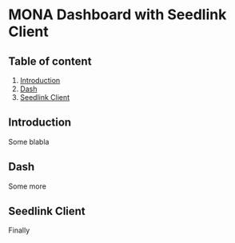 # MONA Dashboard with Seedlink Client

## Table of content
1. [Introduction](#introduction)
2. [Dash](#dash)
3. [Seedlink Client](#seedlink-client)


## Introduction
Some blabla


## Dash
Some more


## Seedlink Client
Finally

